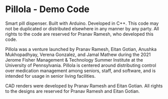 # Pillola - Demo Code

Smart pill dispenser. Built with Arduino. Developed in C++. This code may not be duplicated or distributed elsewhere in any manner by any party. All rights to the code are reserved for Pranav Ramesh, who developed this code.

Pillola was a venture launched by Pranav Ramesh, Eitan Gotian, Anushka Mukhopadhyay, Verena Gonzalez, and Jamal Mathew during the 2021 Jerome Fisher Management & Technology Summer Institute at the University of Pennsylvania. Pillola is centered around distributing control over medication management among seniors, staff, and software, and is intended for usage in senior living facilities.

CAD renders were developed by Pranav Ramesh and Eitan Gotian. All rights to the designs are reserved for Pranav Ramesh and Eitan Gotian.
